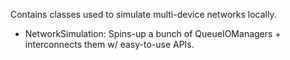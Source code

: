 Contains classes used to simulate multi-device networks locally.
- NetworkSimulation:  Spins-up a bunch of QueueIOManagers + interconnects them w/ easy-to-use APIs.
